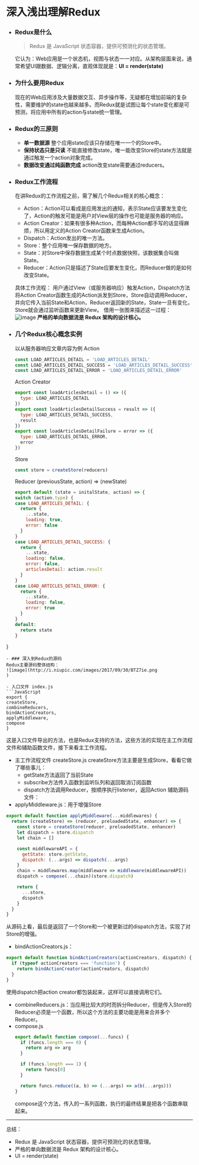 # 深入浅出理解Redux
- ### Redux是什么
  > Redux 是 JavaScript 状态容器，提供可预测化的状态管理。

  它认为：Web应用是一个状态机，视图与状态一一对应。从架构层面来说，通常希望UI跟数据、逻辑分离，直观体现就是：**UI = render(state)**

- ### 为什么要用Redux
  现在的Web应用涉及大量数据交互、异步操作等，无疑都在增加前端的复杂性，需要维护的state也越来越多。而Redux就是试图让每个state变化都是可预测，将应用中所有的action与state统一管理。

- ### Redux的三原则
  - **单一数据源**
    整个应用state应该只存储在唯一一个的Store中。
  - **保持状态只是只读**
    不能直接修改state，唯一能改变Store的state方法就是通过触发一个action对象完成。
  - **数据改变通过纯函数完成**
    action改变state需要通过reducers。

- ### Redux工作流程
  在讲Redux的工作流程之前，需了解几个Redux相关的核心概念：
  - Action：Action可以看成是应用发出的通知，表示State应该要发生变化了，Action的触发可能是用户对View层的操作也可能是服务器的响应。
  - Action Creator：如果有很多种Action，而每种Action都手写的话显得麻烦，所以用定义的Action Creator函数来生成Action。
  - Dispatch：Action发出的唯一方法。
  - Store：整个应用唯一保存数据的地方。
  - State：对Store中保存数据生成某个时点数据快照，该数据集合叫做State。
  - Reducer：Action只是描述了State应要发生变化，而Reducer做的是如何改变State。

  具体工作流程：
  用户通过View（或服务器响应）触发Action，Dispatch方法将Action Creator函数生成的Action派发到Store，Store自动调用Reducer，并向它传入当前State和Action，Reducer返回新的State，State一旦有变化，Store就会通过监听函数来更新View。
  借用一张图来描述这一过程：
  ![image](http://i.niupic.com/images/2017/09/29/YSaDHU.png
)
  **严格的单向数据流是 Redux 架构的设计核心。**

- ### 几个Redux核心概念实例
  以从服务器响应文章内容为例
  Action
  ```JavaScript
  const LOAD_ARTICLES_DETAIL = 'LOAD_ARTICLES_DETAIL'
  const LOAD_ARTICLES_DETAIL_SUCCESS = 'LOAD_ARTICLES_DETAIL_SUCCESS'
  const LOAD_ARTICLES_DETAIL_ERROR = 'LOAD_ARTICLES_DETAIL_ERROR'
  ```
  Action Creator
  ```JavaScript
  export const loadArticlesDetail = () => ({
    type: LOAD_ARTICLES_DETAIL
  })
  export const loadArticlesDetailSuccess = result => ({
    type: LOAD_ARTICLES_DETAIL_SUCCESS,
    result
  })
  export const loadArticlesDetailFailure = error => ({
    type: LOAD_ARTICLES_DETAIL_ERROR,
    error
  })
  ```
  Store
  ``` JavaScript
  const store = createStore(reducers)
  ```
  Reducer
  (previousState, action) => (newState)
  ``` JavaScript
  export default (state = initalState, action) => {
  switch (action.type) {
  case LOAD_ARTICLES_DETAIL: {
    return {
      ...state,
      loading: true,
      error: false
    }
  }
  case LOAD_ARTICLES_DETAIL_SUCCESS: {
    return {
      ...state,
      loading: false,
      error: false,
      articlesDetail: action.result
    }
  }
  case LOAD_ARTICLES_DETAIL_ERROR: {
    return {
      ...state,
      loading: false,
      error: true
    }
  }
  default:
    return state
  }
 }

  ```
- ### 深入到Redux的源码
  Redux主要源码整体结构：
  ![image](http://i.niupic.com/images/2017/09/30/BTZ7ie.png
)

  - 入口文件 index.js
```JavaScript
export {
  createStore,
  combineReducers,
  bindActionCreators,
  applyMiddleware,
  compose
}
```
  这是入口文件导出的方法，也是Redux支持的方法，这些方法的实现在主工作流程文件和辅助函数文件，接下来看主工作流程。
  - 主工作流程文件 createStore.js
    createStore方法主要是生成Store，看看它做了哪些事儿：
    - getState方法返回了当前State
    - subscribe方法传入函数到监听队列和返回取消订阅函数
    - dispatch方法调用Reducer，按顺序执行listener，返回Action
  辅助源码文件：
  - applyMiddleware.js：用于增强Store
  ``` JavaScript
  export default function applyMiddleware(...middlewares) {
    return (createStore) => (reducer, preloadedState, enhancer) => {
      const store = createStore(reducer, preloadedState, enhancer)
      let dispatch = store.dispatch
      let chain = []

      const middlewareAPI = {
        getState: store.getState,
        dispatch: (...args) => dispatch(...args)
      }
      chain = middlewares.map(middleware => middleware(middlewareAPI))
      dispatch = compose(...chain)(store.dispatch)

      return {
        ...store,
        dispatch
      }
    }
  }
  ```
  从源码上看，最后是返回了一个Store和一个被更新过的dispatch方法，实现了对Store的增强。
  - bindActionCreators.js：
   ``` JavaScript
   export default function bindActionCreators(actionCreators, dispatch) {
     if (typeof actionCreators === 'function') {
       return bindActionCreator(actionCreators, dispatch)
     }
   }
   ```
   使用dispatch把action creator都包装起来，这样可以直接调用它们。
  - combineReducers.js：当应用比较大的时而拆分Reducer，但是传入Store的Reducer必须是一个函数，所以这个方法的主要功能是用来合并多个Reducer。
  - compose.js
    ``` JavaScript
    export default function compose(...funcs) {
      if (funcs.length === 0) {
        return arg => arg
      }

      if (funcs.length === 1) {
        return funcs[0]
      }

      return funcs.reduce((a, b) => (...args) => a(b(...args)))
    }
    ```
    compose这个方法，传入的一系列函数，执行的最终结果是把各个函数串联起来。
****
总结：
- Redux 是 JavaScript 状态容器，提供可预测化的状态管理。
- 严格的单向数据流是 Redux 架构的设计核心。
- UI = render(state)
